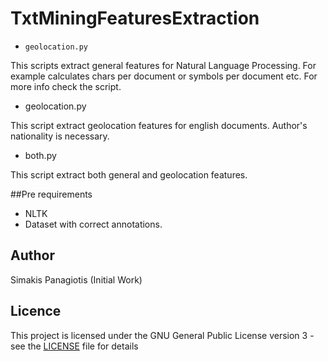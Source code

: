 # TxtMiningFeaturesExtraction

-  `geolocation.py`

This scripts extract general features for Natural Language Processing. For example calculates chars per document or symbols per document etc. For more info check the script.

- geolocation.py

This script extract geolocation features for english documents. Author's nationality is necessary.

- both.py

This script extract both general and geolocation features.

##Pre requirements
* NLTK
* Dataset with correct annotations.

## Author
Simakis Panagiotis (Initial Work)

## Licence
This project is licensed under the GNU General Public License version 3 - see the [LICENSE](LICENSE) file for details
